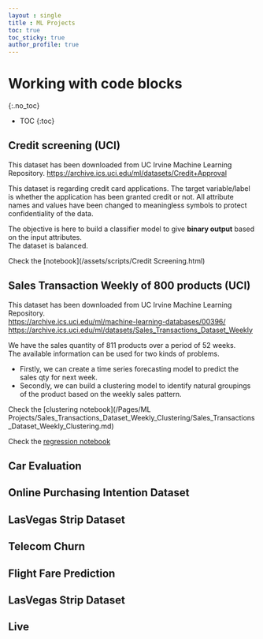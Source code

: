 ```yaml
---
layout : single
title : ML Projects
toc: true
toc_sticky: true
author_profile: true
---
```




# Working with code blocks
{:.no_toc}  


* TOC
{:toc}  

## Credit screening (UCI)
This dataset has been downloaded from UC Irvine Machine Learning Repository.
<https://archive.ics.uci.edu/ml/datasets/Credit+Approval>

This dataset is regarding credit card applications.
The target variable/label is whether the application has been granted credit or not.
All attribute names and values have been changed to meaningless symbols to protect confidentiality of the data.

The objective is here to build a classifier model to give **binary output** based on the input attributes.  
The dataset is balanced.

Check the [notebook](/assets/scripts/Credit Screening.html)


## Sales Transaction Weekly of 800 products (UCI)

This dataset has been downloaded from UC Irvine Machine Learning Repository.  
<https://archive.ics.uci.edu/ml/machine-learning-databases/00396/>
<https://archive.ics.uci.edu/ml/datasets/Sales_Transactions_Dataset_Weekly>  


We have the sales quantity of 811 products over a period of 52 weeks.  
The available information can be used for two kinds of problems.

- Firstly, we can create a time series forecasting model to predict the sales qty for next week.
- Secondly, we can build a clustering model to identify natural groupings of the product based on the weekly sales pattern.

Check the [clustering notebook](/Pages/ML Projects/Sales_Transactions_Dataset_Weekly_Clustering/Sales_Transactions_Dataset_Weekly_Clustering.md)  

Check the [regression notebook](/assets/scripts/Sales_Transactions_Dataset_Weekly_Clustering/Sales_Transactions_Dataset_Weekly_Clustering)

## Car Evaluation




## Online Purchasing Intention Dataset




## LasVegas Strip Dataset




## Telecom Churn






## Flight Fare Prediction
## LasVegas Strip Dataset

## Live
